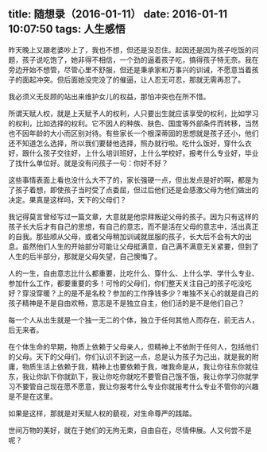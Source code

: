 title: 随想录（2016-01-11）
date: 2016-01-11 10:07:50
tags: 人生感悟
---
昨天晚上又跟老婆吵上了，我也不想，但还是没忍住。起因还是因为孩子吃饭的问题，孩子说吃饱了，她非得不相信，一个劲的逼着孩子吃，搞得孩子特无奈。我在旁边开始不想管，尽管心里不舒服，但还是秉承家和万事兴的训诫，不愿意当着孩子的面起冲突。但后面她没完没了的催逼，让人忍无可忍，那就无需再忍了。

我必须义无反顾的站出来维护女儿的权益，那怕冲突也在所不惜。

所谓天赋人权，就是上天赋予人的权利，人只要出生就应该享受的权利，比如学习的权利，比如选择的权利。它不因人的种族、肤色、国度等外部条件而转移，当然也不因年龄的大小而区别对待。有些家长一个根深蒂固的思想就是孩子还小，他们还不知道怎么选择，所以我们要替他选择，照办就行啦。吃什么饭好，穿什么衣好，跟什么孩子交往好，上什么培训班好，上什么学校好，报考什么专业好，毕业了找什么单位好。就是没有问孩子一句：你好不好？

这些事情表面上看也没什么大不了的，家长强硬一点，但出发点是好的啊，都是为了孩子着想，即使孩子当时受了点委屈，但过后他们还是会感激父母为他们做出的决定。果真是这样吗，天下的父母们？

我记得莫言曾经写过一篇文章，大意就是他崇拜叛逆父母的孩子。因为只有这样的孩子长大后才有自己的思想，有自己的意志，而不是活在父母的意志中，活出真正的自我。那些顺从父母，或者父母稍加训诫就屈服的孩子，长大后不会有大的出息。虽然他们人生的开始部分可能让父母挺满意，自己满不满意无关紧要，但到了人生的后半部分，那就是父母失望，自己懊悔了。

人的一生，自由意志比什么都重要，比吃什么、穿什么、上什么学、学什么专业、参加什么工作，都要重要的多！可怜的父母们，你们整天关注自己的孩子吃没吃好？穿没穿暖？上的是不是名校？参加的工作挣钱多少？唯独不关心的就是自己的孩子精神是不是自由欢畅，意志是不是独立自主，他们活的是不是他们自己？

每一个人从出生就是一个独一无二的个体，独立于任何其他人而存在，前无古人，后无来者。

在个体生命的早期，物质上依赖于父母亲人，但精神上不依附于任何人，包括他们的父母。天下的父母们，你们认识不到这一点，总是认为孩子为己出，就是我的附庸，物质生活上依赖于我，精神上也要依赖于我，唯我命是从，我让你往东你就往东，我让你趴下你就趴下，我让你吃你就吃不要管自己饿不饿，我让你学习你就学习不要管自己现在愿不愿意，我让你报考什么专业你就报考什么专业不管你的兴趣是不是在这里。

如果是这样，那就是对天赋人权的藐视，对生命尊严的践踏。

世间万物的美好，就在于她们的无拘无束，自由自在，尽情伸展。人又何尝不是呢？

